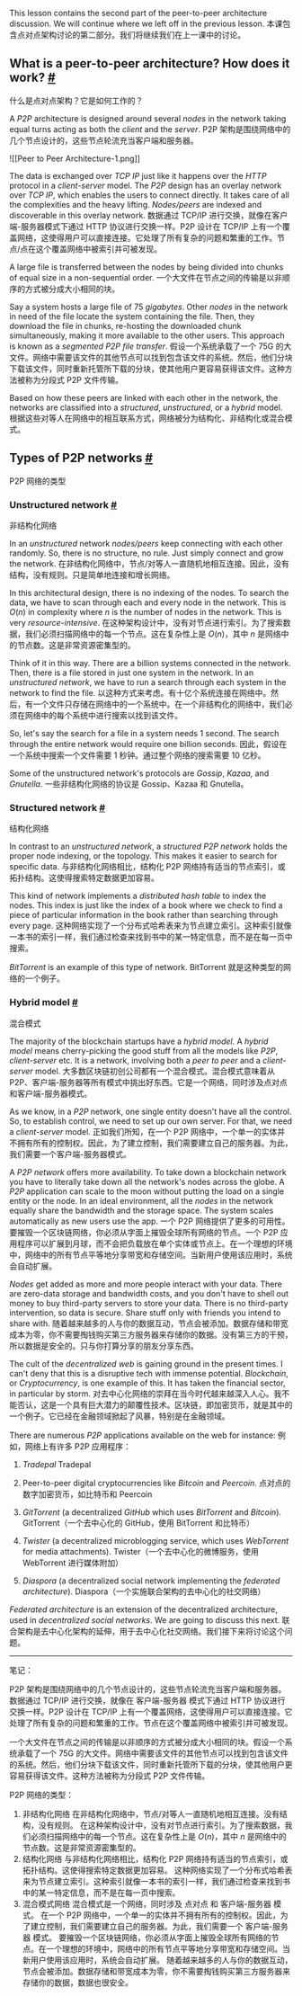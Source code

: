 This lesson contains the second part of the peer-to-peer architecture discussion. We will continue where we left off in the previous lesson.
本课包含点对点架构讨论的第二部分。我们将继续我们在上一课中的讨论。

## What is a peer-to-peer architecture? How does it work? [#](https://www.educative.io/courses/web-application-software-architecture-101/RMDYmYo8LlE#What-is-a-peer-to-peer-architecture?-How-does-it-work?)
什么是点对点架构？它是如何工作的？

A _P2P_ architecture is designed around several _nodes_ in the network taking equal turns acting as both the _client_ and the _server_.
P2P 架构是围绕网络中的几个节点设计的，这些节点轮流充当客户端和服务器。

![[Peer to Peer Architecture-1.png]]

The data is exchanged over _TCP IP_ just like it happens over the _HTTP_ protocol in a _client-server_ model. The _P2P_ design has an overlay network over _TCP IP_, which enables the users to connect directly. It takes care of all the complexities and the heavy lifting. _Nodes/peers_ are indexed and discoverable in this overlay network.
数据通过 TCP/IP 进行交换，就像在客户端-服务器模式下通过 HTTP 协议进行交换一样。P2P 设计在 TCP/IP 上有一个覆盖网络，这使得用户可以直接连接。它处理了所有复杂的问题和繁重的工作。节点/点在这个覆盖网络中被索引并可被发现。

A large file is transferred between the nodes by being divided into chunks of equal size in a non-sequential order.
一个大文件在节点之间的传输是以非顺序的方式被分成大小相同的块。

Say a system hosts a large file of 75 _gigabytes_. Other _nodes_ in the network in need of the file locate the system containing the file. Then, they download the file in chunks, re-hosting the downloaded chunk simultaneously, making it more available to the other users. This approach is known as a _segmented P2P file transfer_.
假设一个系统承载了一个 75G 的大文件。网络中需要该文件的其他节点可以找到包含该文件的系统。然后，他们分块下载该文件，同时重新托管所下载的分块，使其他用户更容易获得该文件。这种方法被称为分段式 P2P 文件传输。

Based on how these peers are linked with each other in the network, the networks are classified into a _structured_, _unstructured_, or a _hybrid_ model.
根据这些对等人在网络中的相互联系方式，网络被分为结构化、非结构化或混合模式。

## Types of P2P networks [#](https://www.educative.io/courses/web-application-software-architecture-101/RMDYmYo8LlE#Types-of-P2P-networks)
P2P 网络的类型

### Unstructured network [#](https://www.educative.io/courses/web-application-software-architecture-101/RMDYmYo8LlE#Unstructured-network)
非结构化网络

In an _unstructured_ network _nodes/peers_ keep connecting with each other randomly. So, there is no structure, no rule. Just simply connect and grow the network.
在非结构化网络中，节点/对等人一直随机地相互连接。因此，没有结构，没有规则。只是简单地连接和增长网络。

In this architectural design, there is no indexing of the nodes. To search the data, we have to scan through each and every node in the network. This is $O(n)$ in complexity where _n_ is the number of nodes in the network. This is very _resource-intensive_.
在这种架构设计中，没有对节点进行索引。为了搜索数据，我们必须扫描网络中的每一个节点。这在复杂性上是 $O(n)$，其中 $n$ 是网络中的节点数。这是非常资源密集型的。

Think of it in this way. There are a billion systems connected in the network. Then, there is a file stored in just one system in the network. In an _unstructured network_, we have to run a search through each system in the network to find the file.
以这种方式来考虑。有十亿个系统连接在网络中。然后，有一个文件只存储在网络中的一个系统中。在一个非结构化的网络中，我们必须在网络中的每个系统中进行搜索以找到该文件。

So, let's say the search for a file in a system needs 1 second. The search through the entire network would require one billion seconds.
因此，假设在一个系统中搜索一个文件需要 1 秒钟。通过整个网络的搜索需要 10 亿秒。

Some of the unstructured network's protocols are _Gossip_, _Kazaa_, and _Gnutella_.
一些非结构化网络的协议是 Gossip、Kazaa 和 Gnutella。

### Structured network [#](https://www.educative.io/courses/web-application-software-architecture-101/RMDYmYo8LlE#Structured-network)
结构化网络

In contrast to an _unstructured network_, a _structured P2P network_ holds the proper node indexing, or the topology. This makes it easier to search for specific data.
与非结构化网络相比，结构化 P2P 网络持有适当的节点索引，或拓扑结构。这使得搜索特定数据更加容易。

This kind of network implements a _distributed hash table_ to index the nodes. This index is just like the index of a book where we check to find a piece of particular information in the book rather than searching through every page.
这种网络实现了一个分布式哈希表来为节点建立索引。这种索引就像一本书的索引一样，我们通过检查来找到书中的某一特定信息，而不是在每一页中搜索。

_BitTorrent_ is an example of this type of network.
BitTorrent 就是这种类型的网络的一个例子。

### Hybrid model [#](https://www.educative.io/courses/web-application-software-architecture-101/RMDYmYo8LlE#Hybrid-model)
混合模式

The majority of the blockchain startups have a _hybrid model_. A _hybrid model_ means cherry-picking the good stuff from all the models like _P2P_, _client-server_ etc. It is a network, involving both a _peer to peer_ and a _client-server_ model.
大多数区块链初创公司都有一个混合模式。混合模式意味着从 P2P、客户端-服务器等所有模式中挑出好东西。它是一个网络，同时涉及点对点和客户端-服务器模式。

As we know, in a _P2P_ network, one single entity doesn't have all the control. So, to establish control, we need to set up our own server. For that, we need a _client-server_ model.
正如我们所知，在一个 P2P 网络中，一个单一的实体并不拥有所有的控制权。因此，为了建立控制，我们需要建立自己的服务器。为此，我们需要一个客户端-服务器模式。

A _P2P network_ offers more availability. To take down a blockchain network you have to literally take down all the network's nodes across the globe. A _P2P_ application can scale to the moon without putting the load on a single entity or the node. In an ideal environment, all the _nodes_ in the network equally share the bandwidth and the storage space. The system scales automatically as new users use the app.
一个 P2P 网络提供了更多的可用性。要摧毁一个区块链网络，你必须从字面上摧毁全球所有网络的节点。一个 P2P 应用程序可以扩展到月球，而不会把负载放在单个实体或节点上。在一个理想的环境中，网络中的所有节点平等地分享带宽和存储空间。当新用户使用该应用时，系统会自动扩展。

_Nodes_ get added as more and more people interact with your data. There are zero-data storage and bandwidth costs, and you don't have to shell out money to buy third-party servers to store your data. There is no third-party intervention, so data is secure. Share stuff only with friends you intend to share with.
随着越来越多的人与你的数据互动，节点会被添加。数据存储和带宽成本为零，你不需要掏钱购买第三方服务器来存储你的数据。没有第三方的干预，所以数据是安全的。只与你打算分享的朋友分享东西。

The cult of the _decentralized web_ is gaining ground in the present times. I can't deny that this is a disruptive tech with immense potential. _Blockchain_, or _Cryptocurrency_, is one example of this. It has taken the financial sector, in particular by storm.
对去中心化网络的崇拜在当今时代越来越深入人心。我不能否认，这是一个具有巨大潜力的颠覆性技术。区块链，即加密货币，就是其中的一个例子。它已经在金融领域掀起了风暴，特别是在金融领域。

There are numerous _P2P_ applications available on the web for instance:
例如，网络上有许多 P2P 应用程序：

1.  _Tradepal_
Tradepal

2.  Peer-to-peer digital cryptocurrencies like _Bitcoin_ and _Peercoin_.
点对点的数字加密货币，如比特币和 Peercoin

3.  _GitTorrent_ (a decentralized _GitHub_ which uses _BitTorrent_ and _Bitcoin_).
GitTorrent（一个去中心化的 GitHub，使用 BitTorrent 和比特币）

4.  _Twister_ (a decentralized microblogging service, which uses _WebTorrent_ for media attachments).
Twister（一个去中心化的微博服务，使用 WebTorrent 进行媒体附加）

5.  _Diaspora_ (a decentralized social network implementing the _federated architecture_).
Diaspora（一个实施联合架构的去中心化的社交网络）


_Federated architecture_ is an extension of the decentralized architecture, used in _decentralized social networks_. We are going to discuss this next.
联合架构是去中心化架构的延伸，用于去中心化社交网络。我们接下来将讨论这个问题。

---

笔记：

P2P 架构是围绕网络中的几个节点设计的，这些节点轮流充当客户端和服务器。
数据通过 TCP/IP 进行交换，就像在 客户端-服务器 模式下通过 HTTP 协议进行交换一样。P2P 设计在 TCP/IP 上有一个覆盖网络，这使得用户可以直接连接。它处理了所有复杂的问题和繁重的工作。节点在这个覆盖网络中被索引并可被发现。

一个大文件在节点之间的传输是以非顺序的方式被分成大小相同的块。假设一个系统承载了一个 75G 的大文件。网络中需要该文件的其他节点可以找到包含该文件的系统。然后，他们分块下载该文件，同时重新托管所下载的分块，使其他用户更容易获得该文件。这种方法被称为分段式 P2P 文件传输。

P2P 网络的类型：
1. 非结构化网络
在非结构化网络中，节点/对等人一直随机地相互连接。没有结构，没有规则。
在这种架构设计中，没有对节点进行索引。为了搜索数据，我们必须扫描网络中的每一个节点。这在复杂性上是 $O(n)$，其中 $n$ 是网络中的节点数。这是非常资源密集型的。
2. 结构化网络
与非结构化网络相比，结构化 P2P 网络持有适当的节点索引，或拓扑结构。这使得搜索特定数据更加容易。
这种网络实现了一个分布式哈希表来为节点建立索引。这种索引就像一本书的索引一样，我们通过检查来找到书中的某一特定信息，而不是在每一页中搜索。
3. 混合模式网络
混合模式是一个网络，同时涉及 点对点 和 客户端-服务器 模式。
在一个 P2P 网络中，一个单一的实体并不拥有所有的控制权。因此，为了建立控制，我们需要建立自己的服务器。为此，我们需要一个 客户端-服务器 模式。
要摧毁一个区块链网络，你必须从字面上摧毁全球所有网络的节点。在一个理想的环境中，网络中的所有节点平等地分享带宽和存储空间。当新用户使用该应用时，系统会自动扩展。
随着越来越多的人与你的数据互动，节点会被添加。数据存储和带宽成本为零，你不需要掏钱购买第三方服务器来存储你的数据，数据也很安全。
